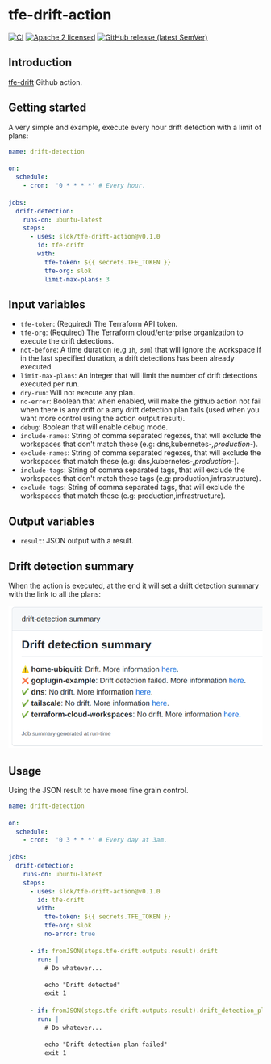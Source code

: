 # tfe-drift-action

[![CI](https://github.com/slok/tfe-drift-action/actions/workflows/ci.yaml/badge.svg?branch=main)](https://github.com/slok/tfe-drift-action/actions/workflows/ci.yaml)
[![Apache 2 licensed](https://img.shields.io/badge/license-Apache2-blue.svg)](https://raw.githubusercontent.com/slok/tfe-drift-action/master/LICENSE)
[![GitHub release (latest SemVer)](https://img.shields.io/github/v/release/slok/tfe-drift-action)](https://github.com/slok/tfe-drift-action/releases/latest)

## Introduction

[tfe-drift] Github action.

## Getting started

A very simple and example, execute every hour drift detection with a limit of plans:

```yaml
name: drift-detection

on:
  schedule:
    - cron:  '0 * * * *' # Every hour.

jobs:
  drift-detection:
    runs-on: ubuntu-latest
    steps:
      - uses: slok/tfe-drift-action@v0.1.0
        id: tfe-drift
        with:
          tfe-token: ${{ secrets.TFE_TOKEN }}
          tfe-org: slok
          limit-max-plans: 3
```

## Input variables

- `tfe-token`: (Required) The Terraform API token.
- `tfe-org`: (Required) The Terraform cloud/enterprise organization to execute the drift detections.
- `not-before`: A time duration (e.g `1h`, `30m`) that will ignore the workspace if in the last specified duration, a drift detections has been already executed
- `limit-max-plans`: An integer that will limit the number of drift detections executed per run.
- `dry-run`: Will not execute any plan.
- `no-error`: Boolean that when enabled, will make the github action not fail when there is any drift or a any drift detection plan fails (used when you want more control using the action output result).
- `debug`: Boolean that will enable debug mode.
- `include-names`: String of comma separated regexes, that will exclude the workspaces that don't match these (e.g: dns,kubernetes-*,production-*).
- `exclude-names`: String of comma separated regexes, that will exclude the workspaces that match these (e.g: dns,kubernetes-*,production-*).
- `include-tags`: String of comma separated tags, that will exclude the workspaces that don't match these tags (e.g: production,infrastructure).
- `exclude-tags`: String of comma separated tags, that will exclude the workspaces that match these (e.g: production,infrastructure).

## Output variables

- `result`: JSON output with a result.

## Drift detection summary

When the action is executed, at the end it will set a drift detection summary with the link to all the plans:

![Drift detection result job summary](docs/img/job-summary.png)

## Usage

Using the JSON result to have more fine grain control.

```yaml
name: drift-detection

on:
  schedule:
    - cron:  '0 3 * * *' # Every day at 3am.

jobs:
  drift-detection:
    runs-on: ubuntu-latest
    steps:
      - uses: slok/tfe-drift-action@v0.1.0
        id: tfe-drift
        with:
          tfe-token: ${{ secrets.TFE_TOKEN }}
          tfe-org: slok
          no-error: true

      - if: fromJSON(steps.tfe-drift.outputs.result).drift
        run: |
          # Do whatever...

          echo "Drift detected"
          exit 1

      - if: fromJSON(steps.tfe-drift.outputs.result).drift_detection_plan_error
        run: |
          # Do whatever...

          echo "Drift detection plan failed"
          exit 1
```

[tfe-drift]: https://github.com/slok/tfe-drift
